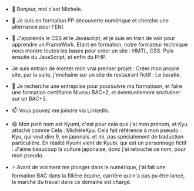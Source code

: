 - 👋 Bonjour, moi c'est Michele.
  
- 👀 Je suis en formation PP découverte numérique et cherche une alternance pour l'ENI.
- 🌱 J'apprends le CSS et le Javascript, et je suis en train de voir pour apprendre un FrameWork.
Etant en formation, notre formateur technique nous montre toutes les bases pour créer un site :
HMTL, CSS. Puis ensuite du JavaScript, et enfin du PHP.

- Je suis entrain de monter mon vrai premier projet : Créer mon propre site,
par la suite, j'enchaîne sur un site de restaurant fictif : Le baratie.
  
- 💞️ Je recherche une entreprise pour poursuivre ma formatioon, et faire une formation certifiante Niveau BAC+2, et éventuellement enchainer sur un BAC+3.
- 📫 Vous pouvez me joindre via LinkedIn.
  
- 😄 Mon petit nom est Kyumi, c'est pour cela que j'ai mon prénom, et Kyu attaché comme Cela : MichèleKyu. 
Cela fait référence à mon pseudo : Kyu, qui veut dire 9, en japonais. et mi, pas spécialement de traduction particulière.
En réalité Kyumi vient de Kyubi, qui est un personnage fictif : J'aime beaucoup la culture japonaise, donc j'ai retouché ce nom, pour mon pseudo.

- ⚡ Avant de vraiment me plonger dans le numérique, j'ai fait une formation BAC dans la fillière équine,
carrière qui n'a pas pu être lancé, le marché du travail dans ce domaine est chargé.
